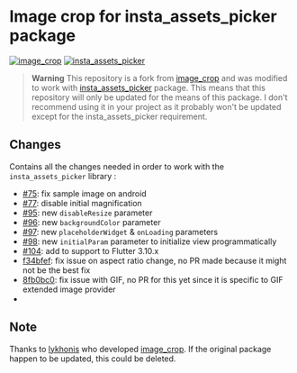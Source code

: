 # Image crop for insta_assets_picker package

[![image_crop](https://img.shields.io/pub/v/image_crop?label=image_crop)](https://pub.dev/packages/image_crop)
[![insta_assets_picker](https://img.shields.io/pub/v/insta_assets_picker?label=insta_assets_picker)](https://pub.dev/packages/insta_assets_picker)

> **Warning**
> This repository is a fork from [image_crop](https://github.com/lykhonis/image_crop) and was modified to work with [insta_assets_picker](https://pub.dev/packages/insta_assets_picker) package.
> This means that this repository will only be updated for the means of this package.
> I don't recommend using it in your project as it probably won't be updated except for the insta_assets_picker requirement.

## Changes

Contains all the changes needed in order to work with the `insta_assets_picker` library :

- [#75](https://github.com/lykhonis/image_crop/pull/75): fix sample image on android
- [#77](https://github.com/lykhonis/image_crop/pull/77): disable initial magnification
- [#95](https://github.com/lykhonis/image_crop/pull/95): new `disableResize` parameter
- [#96](https://github.com/lykhonis/image_crop/pull/96): new `backgroundColor` parameter
- [#97](https://github.com/lykhonis/image_crop/pull/97): new `placeholderWidget` & `onLoading` parameters
- [#98](https://github.com/lykhonis/image_crop/pull/98): new `initialParam` parameter to initialize view programmatically
- [#104](https://github.com/lykhonis/image_crop/pull/104): add to support to Flutter 3.10.x
- [f34bfef](https://github.com/LeGoffMael/image_crop/commit/f34bfef5eaf7aef298c475fd1a1874adaa6bcad3): fix issue on aspect ratio change, no PR made because it might not be the best fix
- [8fb0bc0](https://github.com/LeGoffMael/image_crop/commit/8fb0bc04696f95055be5f3dc32cbb8714b278a9c): fix issue with GIF, no PR for this yet since it is specific to GIF extended image provider
- 

## Note

Thanks to [lykhonis](https://github.com/lykhonis) who developed [image_crop](https://pub.dev/packages/image_crop).
If the original package happen to be updated, this could be deleted.